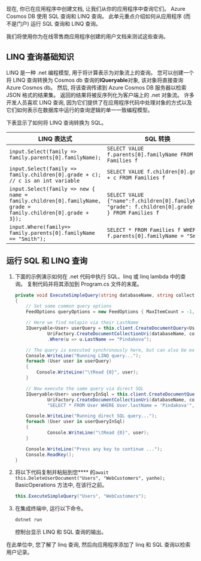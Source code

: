 <!--TODO: Explain how to do ExecuteNext (pages closer to SDK imp) vs ToList (continuation token)-->
现在, 你已在应用程序中创建文档, 让我们从你的应用程序中查询它们。 Azure Cosmos DB 使用 SQL 查询和 LINQ 查询。 此单元重点介绍如何从应用程序 (而不是门户) 运行 SQL 查询和 LINQ 查询。

我们将使用你为在线零售商应用程序创建的用户文档来测试这些查询。

## <a name="linq-query-basics"></a>LINQ 查询基础知识

LINQ 是一种 .net 编程模型, 用于将计算表示为对象流上的查询。 您可以创建一个将 LINQ 查询转换为 Cosmos db 查询的**IQueryable**对象, 该对象将直接查询 Azure Cosmos db。 然后, 将该查询传递到 Azure Cosmos DB 服务器以检索 JSON 格式的结果集。 返回的结果将被反序列化为客户端上的 .net 对象流。 许多开发人员喜欢 LINQ 查询, 因为它们提供了在应用程序代码中处理对象的方式以及它们如何表示在数据库中运行的查询逻辑的单一一致编程模型。

下表显示了如何将 LINQ 查询转换为 SQL。

| LINQ 表达式 | SQL 转换 |
|---|---|
| `input.Select(family => family.parents[0].familyName);`| `SELECT VALUE f.parents[0].familyName FROM Families f` |
|`input.Select(family => family.children[0].grade + c); // c is an int variable` | `SELECT VALUE f.children[0].grade + c FROM Families f` |
|`input.Select(family => new { name = family.children[0].familyName, grade = family.children[0].grade + 3});`| `SELECT VALUE {"name":f.children[0].familyName, "grade": f.children[0].grade + 3 } FROM Families f`|
|`input.Where(family=> family.parents[0].familyName == "Smith");`|`SELECT * FROM Families f WHERE f.parents[0].familyName = "Smith"`|

## <a name="run-sql-and-linq-queries"></a>运行 SQL 和 LINQ 查询

1. 下面的示例演示如何在 .net 代码中执行 SQL、linq 或 linq lambda 中的查询。 复制代码并将其添加到 Program.cs 文件的末尾。

    ```csharp
    private void ExecuteSimpleQuery(string databaseName, string collectionName)
    {
        // Set some common query options
        FeedOptions queryOptions = new FeedOptions { MaxItemCount = -1, EnableCrossPartitionQuery = true };

        // Here we find nelapin via their LastName
        IQueryable<User> userQuery = this.client.CreateDocumentQuery<User>(
                UriFactory.CreateDocumentCollectionUri(databaseName, collectionName), queryOptions)
                .Where(u => u.LastName == "Pindakova");

        // The query is executed synchronously here, but can also be executed asynchronously via the IDocumentQuery<T> interface
        Console.WriteLine("Running LINQ query...");
        foreach (User user in userQuery)
        {
            Console.WriteLine("\tRead {0}", user);
        }

        // Now execute the same query via direct SQL
        IQueryable<User> userQueryInSql = this.client.CreateDocumentQuery<User>(
                UriFactory.CreateDocumentCollectionUri(databaseName, collectionName),
                "SELECT * FROM User WHERE User.lastName = 'Pindakova'", queryOptions );

        Console.WriteLine("Running direct SQL query...");
        foreach (User user in userQueryInSql)
        {
                Console.WriteLine("\tRead {0}", user);
        }

        Console.WriteLine("Press any key to continue ...");
        Console.ReadKey();
    }
    ```

1. 将以下代码复制并粘贴到您**** 的`await this.DeleteUserDocument("Users", "WebCustomers", yanhe);` BasicOperations 方法中, 在该行之前。

    ```csharp
    this.ExecuteSimpleQuery("Users", "WebCustomers");
    ```

1. 在集成终端中, 运行以下命令。

    ```bash
    dotnet run
    ```

    控制台显示 LINQ 和 SQL 查询的输出。

在此单位中, 您了解了 linq 查询, 然后向应用程序添加了 linq 和 SQL 查询以检索用户记录。
